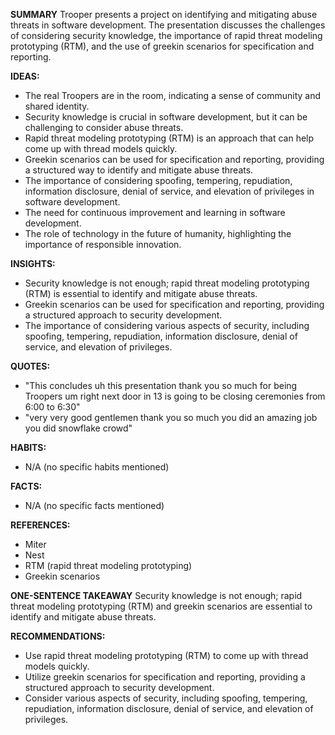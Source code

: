 **SUMMARY**
Trooper presents a project on identifying and mitigating abuse threats in software development. The presentation discusses the challenges of considering security knowledge, the importance of rapid threat modeling prototyping (RTM), and the use of greekin scenarios for specification and reporting.

**IDEAS:**
* The real Troopers are in the room, indicating a sense of community and shared identity.
* Security knowledge is crucial in software development, but it can be challenging to consider abuse threats.
* Rapid threat modeling prototyping (RTM) is an approach that can help come up with thread models quickly.
* Greekin scenarios can be used for specification and reporting, providing a structured way to identify and mitigate abuse threats.
* The importance of considering spoofing, tempering, repudiation, information disclosure, denial of service, and elevation of privileges in software development.
* The need for continuous improvement and learning in software development.
* The role of technology in the future of humanity, highlighting the importance of responsible innovation.

**INSIGHTS:**
* Security knowledge is not enough; rapid threat modeling prototyping (RTM) is essential to identify and mitigate abuse threats.
* Greekin scenarios can be used for specification and reporting, providing a structured approach to security development.
* The importance of considering various aspects of security, including spoofing, tempering, repudiation, information disclosure, denial of service, and elevation of privileges.

**QUOTES:**
* "This concludes uh this presentation thank you so much for being Troopers um right next door in 13 is going to be closing ceremonies from 6:00 to 6:30"
* "very very good gentlemen thank you so much you did an amazing job you did snowflake crowd"

**HABITS:**
* N/A (no specific habits mentioned)

**FACTS:**
* N/A (no specific facts mentioned)

**REFERENCES:**
* Miter
* Nest
* RTM (rapid threat modeling prototyping)
* Greekin scenarios

**ONE-SENTENCE TAKEAWAY**
Security knowledge is not enough; rapid threat modeling prototyping (RTM) and greekin scenarios are essential to identify and mitigate abuse threats.

**RECOMMENDATIONS:**
* Use rapid threat modeling prototyping (RTM) to come up with thread models quickly.
* Utilize greekin scenarios for specification and reporting, providing a structured approach to security development.
* Consider various aspects of security, including spoofing, tempering, repudiation, information disclosure, denial of service, and elevation of privileges.

